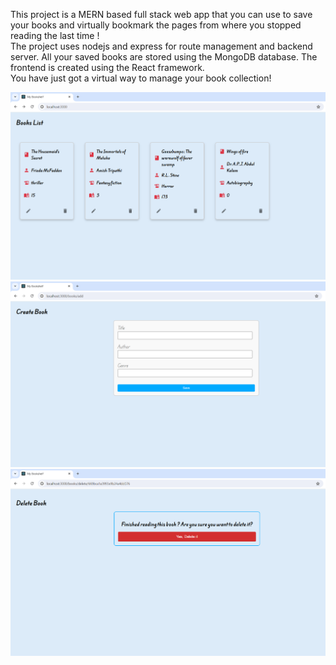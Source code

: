 This project is a MERN based full stack web app that you can use to save your books and virtually bookmark the pages from where you stopped reading the last time ! <br>
The project uses nodejs and express for route management and backend server. 
All your saved books are stored using the MongoDB database. 
The frontend is created using the React framework.<br>
You have just got a virtual way to manage your book collection!<br>

![Alt Text](images/img3.png)
![Alt Text](images/img1.png)
![Alt Text](images/img2.png)